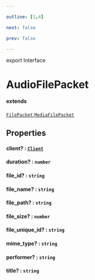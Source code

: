 ```yaml
---

outline: [1,4]

next: false

prev: false

---
```


export Interface
# AudioFilePacket
#### extends
 [`FilePacket`](./FilePacket.md),[`MediaFilePacket`](./MediaFilePacket.md)

## Properties

#### client? : [`Client`](../classes/Client.md)

#### duration? : `number`

#### file_id? : `string`

#### file_name? : `string`

#### file_path? : `string`

#### file_size? : `number`

#### file_unique_id? : `string`

#### mime_type? : `string`

#### performer? : `string`

#### title? : `string`
